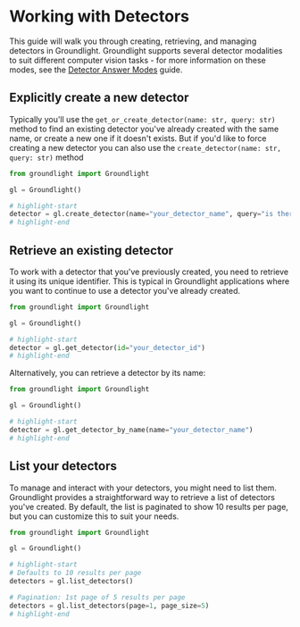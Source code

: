 # Working with Detectors

This guide will walk you through creating, retrieving, and managing detectors in Groundlight. Groundlight supports several detector modalities to suit different computer vision tasks - for more information on these modes, see the [Detector Answer Modes](../answer-modes/answer-modes.md) guide.


## Explicitly create a new detector

Typically you'll use the `get_or_create_detector(name: str, query: str)` method to find an existing detector you've already created with the same name, or create a new one if it doesn't exists. But if you'd like to force creating a new detector you can also use the `create_detector(name: str, query: str)` method

<!-- Don't test because we don't allow reusing the same name across multiple detectors -->

```python notest
from groundlight import Groundlight

gl = Groundlight()

# highlight-start
detector = gl.create_detector(name="your_detector_name", query="is there a hummingbird near the feeder?")
# highlight-end
```

## Retrieve an existing detector
To work with a detector that you've previously created, you need to retrieve it using its unique identifier. This is typical in Groundlight applications where you want to continue to use a detector you've already created.

<!-- Don't test because the ID can't be faked -->

```python notest
from groundlight import Groundlight

gl = Groundlight()

# highlight-start
detector = gl.get_detector(id="your_detector_id")
# highlight-end
```

Alternatively, you can retrieve a detector by its name:

```python notest
from groundlight import Groundlight

gl = Groundlight()

# highlight-start
detector = gl.get_detector_by_name(name="your_detector_name")
# highlight-end
```

## List your detectors
To manage and interact with your detectors, you might need to list them. Groundlight provides a straightforward way to retrieve a list of detectors you've created. By default, the list is paginated to show 10 results per page, but you can customize this to suit your needs.

```python
from groundlight import Groundlight

gl = Groundlight()

# highlight-start
# Defaults to 10 results per page
detectors = gl.list_detectors()

# Pagination: 1st page of 5 results per page
detectors = gl.list_detectors(page=1, page_size=5)
# highlight-end
```
